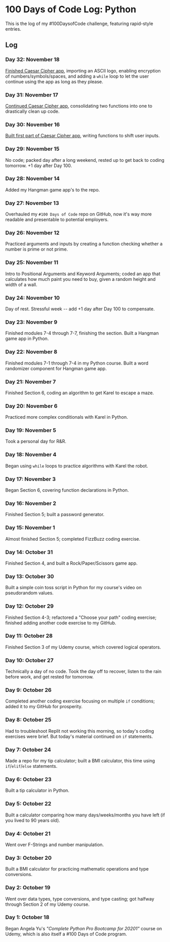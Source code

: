 # 100 Days of Code Log: Python
This is the log of my #100DaysofCode challenge, featuring rapid-style entries.

## Log

### Day 32: November 18
[Finished Caesar Cipher app](https://replit.com/@Clifton893/caesar-cipher-4-start#main.py), importing an ASCII logo, enabling encryption of numbers/symbols/spaces, and adding a `while` loop to let the user continue using the app as long as they please.

### Day 31: November 17
[Continued Caesar Cipher app](https://replit.com/@Clifton893/caesar-cipher-3-start#main.py), consolidating two functions into one to drastically clean up code.

### Day 30: November 16
[Built first part of Caesar Cipher app](https://replit.com/@Clifton893/caesar-cipher-1-start#main.py), writing functions to shift user inputs.

### Day 29: November 15
No code; packed day after a long weekend, rested up to get back to coding tomorrow. +1 day after Day 100.

### Day 28: November 14
Added my Hangman game app's to the repo.

### Day 27: November 13
Overhauled my `#100 Days of Code` repo on GitHub, now it's way more readable and presentable to potential employers.

### Day 26: November 12
Practiced arguments and inputs by creating a function checking whether a number is prime or not prime.

### Day 25: November 11
Intro to Positional Arguments and Keyword Arguments; coded an app that calculates how much paint you need to buy, given a random height and width of a wall. 

### Day 24: November 10
Day of rest. Stressful week -- add +1 day after Day 100 to compensate. 

### Day 23: November 9
Finished modules 7-4 through 7-7, finishing the section. Built a Hangman game app in Python. 

### Day 22: November 8
Finished modules 7-1 through 7-4 in my Python course. Built a word randomizer component for Hangman game app. 

### Day 21: November 7
Finished Section 6, coding an algorithm to get Karel to escape a maze. 

### Day 20: November 6
Practiced more complex conditionals with Karel in Python. 

### Day 19: November 5
Took a personal day for R&R. 

### Day 18: November 4
Began using `while` loops to practice algorithms with Karel the robot. 

### Day 17: November 3
Began Section 6, covering function declarations in Python. 

### Day 16: November 2
Finished Section 5; built a password generator. 

### Day 15: November 1
Almost finished Section 5; completed FizzBuzz coding exercise. 

### Day 14: October 31
Finished Section 4, and built a Rock/Paper/Scissors game app. 

### Day 13: October 30
Built a simple coin toss script in Python for my course's video on pseudorandom values. 

### Day 12: October 29
Finished Section 4-3; refactored a "Choose your path" coding exercise; finished adding another code exercise to my GitHub. 

### Day 11: October 28
Finished Section 3 of my Udemy course, which covered logical operators. 

### Day 10: October 27
Technically a day of no code. Took the day off to recover, listen to the rain before work, and get rested for tomorrow. 

### Day 9: October 26
Completed another coding exercise focusing on multiple `if` conditions; added it to my GitHub for prosperity. 

### Day 8: October 25
Had to troubleshoot Replit not working this morning, so today's coding exercises were brief. But today's material continued on `if` statements. 

### Day 7: October 24
Made a repo for my tip calculator; built a BMI calculator, this time using `if`/`elif`/`else` statements. 

### Day 6: October 23
Built a tip calculator in Python. 

### Day 5: October 22
Built a calculator comparing how many days/weeks/months you have left (if you lived to 90 years old). 

### Day 4: October 21
Went over F-Strings and number manipulation. 

### Day 3: October 20
Built a BMI calculator for practicing mathematic operations and type conversions. 

### Day 2: October 19
Went over data types, type conversions, and type casting; got halfway through Section 2 of my Udemy course. 

### Day 1: October 18
Began Angela Yu's *"Complete Python Pro Bootcamp for 20201"* course on Udemy, which is also itself a #100 Days of Code program. 

<!-- Add Day 0 + setup here -->

